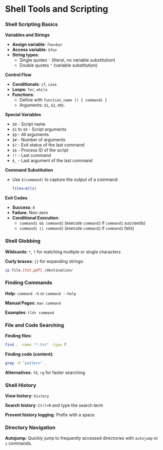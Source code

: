 # Shell Tools and Scripting

### Shell Scripting Basics

**Variables and Strings**

- **Assign variable**: `foo=bar`
- **Access variable**: `$foo`
- **String types**:
    - Single quotes `'` (literal, no variable substitution)
    - Double quotes `"` (variable substitution)

**Control Flow**

- **Conditionals**: `if`, `case`
- **Loops**: `for`, `while`
- **Functions**:
    - Define with `function_name () { commands }`
    - Arguments: `$1`, `$2`, etc.

**Special Variables**

- `$0` - Script name
- `$1` to `$9` - Script arguments
- `$@` - All arguments
- `$#` - Number of arguments
- `$?` - Exit status of the last command
- `$$` - Process ID of the script
- `!!` - Last command
- `$_` - Last argument of the last command

**Command Substitution**

- Use `$(command)` to capture the output of a command:
    
    ```bash
    files=$(ls)
    ```
    

**Exit Codes**

- **Success**: `0`
- **Failure**: Non-zero
- **Conditional Execution**:
    - `command1 && command2` (execute `command2` if `command1` succeeds)
    - `command1 || command2` (execute `command2` if `command1` fails)

### Shell Globbing

**Wildcards**: `*`, `?` for matching multiple or single characters

**Curly braces**: `{}` for expanding strings:

```bash
cp file.{txt,pdf} /destination/
```

### Finding Commands

**Help**: `command -h` or `command --help`

**Manual Pages**: `man command`

**Examples**: `tldr command`

### File and Code Searching

**Finding files**:

```bash
find . -name "*.txt" -type f
```

**Finding code (content)**:

```bash
grep -R "pattern" .
```

**Alternatives**: `fd`, `rg` for faster searching

### Shell History

**View history**: `history`

**Search history**: `Ctrl+R` and type the search term

**Prevent history logging**: Prefix with a space

### Directory Navigation

**Autojump**: Quickly jump to frequently accessed directories with `autojump` or `z` commands.